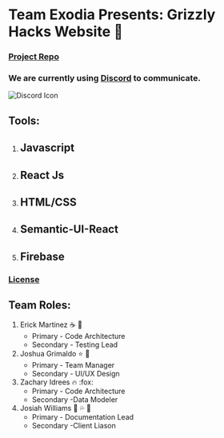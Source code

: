 # Team Exodia Presents: Grizzly Hacks Website :bear:

### [Project Repo](https://github.com/soft-eng-practicum/grizzly-hacks-ws)

### We are currently using [Discord](https://tinyurl.com/v42ww54) to communicate. 
![Discord Icon](https://img.icons8.com/plasticine/2x/discord-logo.png)

## Tools: ##
1. ## Javascript ##
2. ## React Js ##
3. ## HTML/CSS ##
4. ## Semantic-UI-React ##
5. ## Firebase ##

### [License](https://creativecommons.org/licenses/by-nc/4.0/) 

## Team Roles:

1. Erick Martinez :coffee: :scroll:
    * Primary - Code Architecture 
    * Secondary - Testing Lead
2. Joshua Grimaldo :star: :frog: 
    * Primary - Team Manager
    * Secondary - UI/UX Design
3. Zachary Idrees :fire: :fox:
    * Primary - Code Architecture
    * Secondary -Data Modeler
4. Josiah Williams :eggplant: :sweat_drops: :octopus:
    * Primary - Documentation Lead
    * Secondary -Client Liason
